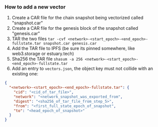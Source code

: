 ### How to add a new vector
1. Create a CAR file for the chain snapshot being vectorized called "snapshot.car"
2. Create a CAR file for the genesis block of the snapshot called "genesis.car"
3. TAR the two files `tar -cvf <network>-<start_epoch>-<end_epoch>-fullstate.tar snapshot.car genesis.car`
4. Add the TAR file to IPFS (be sure its pinned somewhere, like web3.storage or estuary.tech)
5. Sha256 the TAR file `shasum -a 256 <network>-<start_epoch>-<end_epoch>-fullstate.tar`
6. Add an entry to `vectors.json`, the object key must not collide with an existing one:
```json
{
  "<network>-<start_epoch>-<end_epoch>-fullstate.tar": {
    "cid": "<cid_of_tar_file>",
    "network": "<network_snapshot_was_exported_from",
    "digest": "<sha256_of_tar_file_from_step_5>",
    "from": "<first_full_state_epoch_of_snapshot",
    "to": "<head_epoch_of_snapshot>"
  }
}
```